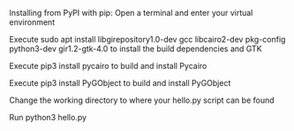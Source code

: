Installing from PyPI with pip:
Open a terminal and enter your virtual environment

Execute sudo apt install libgirepository1.0-dev gcc libcairo2-dev pkg-config python3-dev gir1.2-gtk-4.0 to install the build dependencies and GTK

Execute pip3 install pycairo to build and install Pycairo

Execute pip3 install PyGObject to build and install PyGObject

Change the working directory to where your hello.py script can be found

Run python3 hello.py
